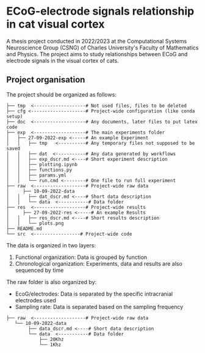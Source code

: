 # ECoG-electrode signals relationship in cat visual cortex
A thesis project conducted in 2022/2023 at the Computational Systems Neuroscience Group (CSNG) of Charles University's Faculty of Mathematics and Physics. The project aims to study relationships between ECoG and electrode signals in the visual cortex of cats.
## Project organisation
The project should be organized as follows:
```
├── tmp  <-------------------# Not used files, files to be deleted
├── cfg <--------------------# Project-wide configuration (like conda setup)
├── doc  <-------------------# Any documents, later files to put latex code
├── exp  <-------------------# The main experiments folder
│   ├── 27-09-2022-exp <-----# An example Experiment
│   │   ├── tmp   <----------# Any temporary files not supposed to be saved
│   │   ├── dat  <-----------# Any data generated by workflows
│   │   ├── exp_dscr.md <----# Short experiment description
│   │   ├── plotting.ipynb
│   │   ├── functions.py
│   │   ├── params.yml
│   │   └── run.cmd <--------# One file to run full experiment
├── raw  <-------------------# Project-wide raw data
│	  ├── 10-09-2022-data
│   │   ├── dat_dscr.md <----# Short data description
│   │   └── data  <-----------# Data folder
├── res  <-------------------# Project-wide results
│	  ├── 27-09-2022-res <-----# An example Results
│   │   ├── res_dscr.md <----# Short results description
│   │   └── plots.png
├── README.md
└── src  <-----------------# Project-wide code
```
The data is organized in two layers:

1. Functional organization: Data is grouped by function
2. Chronological organization: Experiments, data and results are also sequenced by time

The raw folder is also organized by:

- EcoG/electrodes: Data is separated by the specific intracranial electrodes used
- Sampling rate: Data is separated based on the sampling frequency
```
├── raw  <-------------------# Project-wide raw data
   └── 10-09-2022-data
        ├── data_dscr.md <----# Short data description
        └── data  <-----------# Data folder
            ├── 20Khz
            └── 1Khz
```

